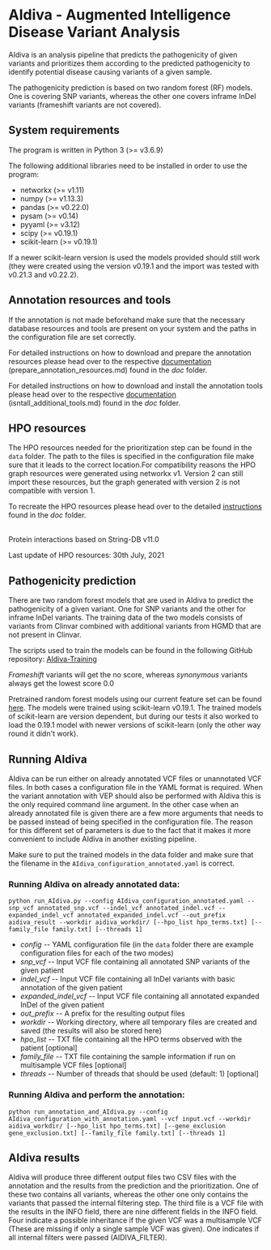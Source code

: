 # AIdiva - Augmented Intelligence Disease Variant Analysis

AIdiva is an analysis pipeline that predicts the pathogenicity of given variants and prioritizes them according to the predicted pathogenicity to identify potential disease causing variants of a given sample.

The pathogenicity prediction is based on two random forest (RF) models. One is covering SNP variants, whereas the other one covers inframe InDel variants (frameshift variants are not covered).


## System requirements
The program is written in Python 3 (>= v3.6.9)

The following additional libraries need to be installed in order to use the program:

+ networkx (>= v1.11)
+ numpy (>= v1.13.3)
+ pandas (>= v0.22.0)
+ pysam (>= v0.14)
+ pyyaml (>= v3.12)
+ scipy (>= v0.19.1)
+ scikit-learn (>= v0.19.1)

If a newer scikit-learn version is used the models provided should still work (they were created using the version v0.19.1 and the import was tested with v0.21.3 and v0.22.2).


## Annotation resources and tools
If the annotation is not made beforehand make sure that the necessary database resources and tools are present on your system and the paths in the configuration file are set correctly.

For detailed instructions on how to download and prepare the annotation resources please head over to the respective [documentation](https://github.com/imgag/AIdiva/blob/master/doc/prepare_annotation_resources.md) (prepare_annotation_resources.md) found in the _doc_ folder.

For detailed instructions on how to download and install the annotation tools please head over to the respective [documentation](https://github.com/imgag/AIdiva/blob/master/doc/install_additional_tools.md) (isntall_additional_tools.md) found in the _doc_ folder.


## HPO resources
The HPO resources needed for the prioritization step can be found in the `data` folder. The path to the files is specified in the configuration file make sure that it leads to the correct location.For compatibility reasons the HPO graph resources were generated using networkx v1. Version 2 can still import these resources, but the graph generated with version 2 is not compatible with version 1.

To recreate the HPO resources please head over to the detailed [instructions](https://github.com/imgag/AIdiva/blob/master/doc/recreate_hpo_resources.md) found in the _doc_ folder.
<br>
<br>

Protein interactions based on String-DB v11.0

Last update of HPO resources: 30th July, 2021



## Pathogenicity prediction
There are two random forest models that are used in AIdiva to predict the pathogenicity of a given variant. One for SNP variants and the other for inframe InDel variants. The training data of the two models consists of variants from Clinvar combined with additional variants from HGMD that are not present in Clinvar.

The scripts used to train the models can be found in the following GitHub repository: [AIdiva-Training](https://github.com/imgag/AIdiva-Training)

_Frameshift_ variants will get the no score, whereas _synonymous_ variants always get the lowest score 0.0

Pretrained random forest models using our current feature set can be found [here](https://download.imgag.de/ahboced1/AIdiva_pretrained_models/). The models were trained using scikit-learn v0.19.1. The trained models of scikit-learn are version dependent, but during our tests it also worked to load the 0.19.1 model with newer versions of scikit-learn (only the other way round it didn't work).

## Running AIdiva
AIdiva can be run either on already annotated VCF files or unannotated VCF files. In both cases a configuration file in the YAML format is required. When the variant annotation with VEP should also be performed with AIdiva this is the only required command line argument. In the other case when an already annotated file is given there are a few more arguments that needs to be passed instead of being specified in the configuration file. The reason for this different set of parameters is due to the fact that it makes it more convenient to include AIdiva in another existing pipeline.

Make sure to put the trained models in the data folder and make sure that the filename in the `AIdiva_configuration_annotated.yaml` is correct.

### Running AIdiva on already annotated data:

```
python run_AIdiva.py --config AIdiva_configuration_annotated.yaml --snp_vcf annotated_snp.vcf --indel_vcf annotated_indel.vcf --expanded_indel_vcf annotated_expanded_indel.vcf --out_prefix aidiva_result --workdir aidiva_workdir/ [--hpo_list hpo_terms.txt] [--family_file family.txt] [--threads 1]
```

+ _config_ -- YAML configuration file (in the `data` folder there are example configuration files for each of the two modes)
+ _snp_vcf_ -- Input VCF file containing all annotated SNP variants of the given patient
+ _indel_vcf_ -- Input VCF file containing all InDel variants with basic annotation of the given patient
+ _expanded_indel_vcf_ -- Input VCF file containing all annotated expanded InDel of the given patient
+ _out_prefix_ -- A prefix for the resulting output files
+ _workdir_ -- Working directory, where all temporary files are created and saved (the results will also be stored here)
+ _hpo_list_ -- TXT file containing all the HPO terms observed with the patient [optional]
+ _family_file_ -- TXT file containing the sample information if run on multisample VCF files [optional]
+ _threads_ -- Number of threads that should be used (default: 1) [optional]

### Running AIdiva and perform the annotation:

```
python run_annotation_and_AIdiva.py --config AIdiva_configuration_with_annotation.yaml --vcf input.vcf --workdir aidiva_workdir/ [--hpo_list hpo_terms.txt] [--gene_exclusion gene_exclusion.txt] [--family_file family.txt] [--threads 1]
```


## AIdiva results
AIdiva will produce three different output files two CSV files with the annotation and the results from the prediction and the prioritization. One of these two contains all variants, whereas the other one only contains the variants that passed the internal filtering step. The third file is a VCF file with the results in the INFO field, there are nine different fields in the INFO field. Four indicate a possible inheritance if the given VCF was a multisample VCF (These are missing if only a single sample VCF was given). One indicates if all internal filters were passed (AIDIVA_FILTER).
